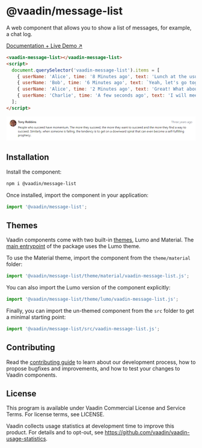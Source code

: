 # @vaadin/message-list

A web component that allows you to show a list of messages, for example, a chat log.

[Documentation + Live Demo ↗](https://vaadin.com/docs/latest/ds/components/message-list)

```html
<vaadin-message-list></vaadin-message-list>
<script>
  document.querySelector('vaadin-message-list').items = [
    { userName: 'Alice', time: '8 Minutes ago', text: 'Lunch at the usual place?' },
    { userName: 'Bob', time: '6 Minutes ago', text: `Yeah, let's go together.` },
    { userName: 'Alice', time: '2 Minutes ago', text: 'Great! What about you, Charlie?' },
    { userName: 'Charlie', time: 'A few seconds ago', text: 'I will meet you there.' }
  ];
</script>
```

[<img src="https://raw.githubusercontent.com/vaadin/web-components/master/packages/message-list/screenshot.png" width="504" alt="Screenshot of vaadin-message-list">](https://vaadin.com/docs/latest/ds/components/message-list)

## Installation

Install the component:

```sh
npm i @vaadin/message-list
```

Once installed, import the component in your application:

```js
import '@vaadin/message-list';
```

## Themes

Vaadin components come with two built-in [themes](https://vaadin.com/docs/latest/ds/customization/using-themes), Lumo and Material.
The [main entrypoint](https://github.com/vaadin/web-components/blob/master/packages/message-list/vaadin-message-list.js) of the package uses the Lumo theme.

To use the Material theme, import the component from the `theme/material` folder:

```js
import '@vaadin/message-list/theme/material/vaadin-message-list.js';
```

You can also import the Lumo version of the component explicitly:

```js
import '@vaadin/message-list/theme/lumo/vaadin-message-list.js';
```

Finally, you can import the un-themed component from the `src` folder to get a minimal starting point:

```js
import '@vaadin/message-list/src/vaadin-message-list.js';
```

## Contributing

Read the [contributing guide](https://vaadin.com/docs/latest/guide/contributing/overview) to learn about our development process, how to propose bugfixes and improvements, and how to test your changes to Vaadin components.

## License

This program is available under Vaadin Commercial License and Service Terms. For license terms, see LICENSE.

Vaadin collects usage statistics at development time to improve this product.
For details and to opt-out, see https://github.com/vaadin/vaadin-usage-statistics.
